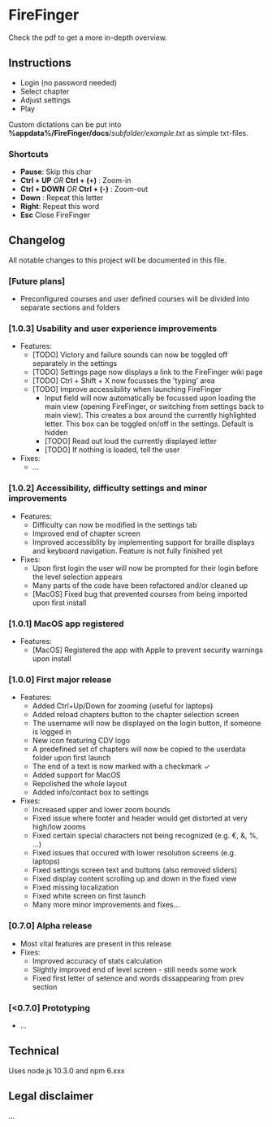 # FireFinger

Check the pdf to get a more in-depth overview.

## Instructions

- Login (no password needed)
- Select chapter
- Adjust settings
- Play

Custom dictations can be put into **%appdata%/FireFinger/docs**/_subfolder/example.txt_ as simple txt-files.

### Shortcuts

- **Pause**: Skip this char
- **Ctrl + UP** _OR_ **Ctrl + (+)** : Zoom-in
- **Ctrl + DOWN** _OR_ **Ctrl + (-)** : Zoom-out
- **Down** : Repeat this letter
- **Right**: Repeat this word
- **Esc** Close FireFinger

## Changelog

All notable changes to this project will be documented in this file.

### [Future plans]
  - Preconfigured courses and user defined courses will be divided into separate sections and folders

### [1.0.3] Usability and user experience improvements

- Features:
  - [TODO] Victory and failure sounds can now be toggled off separately in the settings
  - [TODO] Settings page now displays a link to the FireFinger wiki page
  - [TODO] Ctrl + Shift + X now focusses the 'typing' area
  - [TODO] Improve accessibility when launching FireFinger
    - Input field will now automatically be focussed upon loading the main view (opening FireFinger, or switching from settings back to main view). This creates a box around the currently highlighted letter. This box can be toggled on/off in the settings. Default is hidden
    - [TODO] Read out loud the currently displayed letter
    - [TODO] If nothing is loaded, tell the user
- Fixes:
  - ...

### [1.0.2] Accessibility, difficulty settings and minor improvements

- Features:
  - Difficulty can now be modified in the settings tab
  - Improved end of chapter screen
  - Improved accessiblity by implementing support for braille displays and keyboard navigation. Feature is not fully finished yet
- Fixes:
  - Upon first login the user will now be prompted for their login before the level selection appears
  - Many parts of the code have been refactored and/or cleaned up
  - [MacOS] Fixed bug that prevented courses from being imported upon first install

### [1.0.1] MacOS app registered

- Features:
  - [MacOS] Registered the app with Apple to prevent security warnings upon install

### [1.0.0] First major release

- Features:
  - Added Ctrl+Up/Down for zooming (useful for laptops)
  - Added reload chapters button to the chapter selection screen
  - The username will now be displayed on the login button, if someone is logged in
  - New icon featuring CDV logo
  - A predefined set of chapters will now be copied to the userdata folder upon first launch
  - The end of a text is now marked with a checkmark ✓
  - Added support for MacOS
  - Repolished the whole layout
  - Added info/contact box to settings
- Fixes:
  - Increased upper and lower zoom bounds
  - Fixed issue where footer and header would get distorted at very high/low zooms
  - Fixed certain special characters not being recognized (e.g. €, &, %, ...)
  - Fixed issues that occured with lower resolution screens (e.g. laptops)
  - Fixed settings screen text and buttons (also removed sliders)
  - Fixed display content scrolling up and down in the fixed view
  - Fixed missing localization
  - Fixed white screen on first launch
  - Many more minor improvements and fixes...

### [0.7.0] Alpha release

- Most vital features are present in this release
- Fixes:
  - Improved accuracy of stats calculation
  - Slightly improved end of level screen - still needs some work
  - Fixed first letter of setence and words dissappearing from prev section

### [<0.7.0] Prototyping

- ...

## Technical

Uses node.js 10.3.0 and npm 6.xxx

## Legal disclaimer

...
